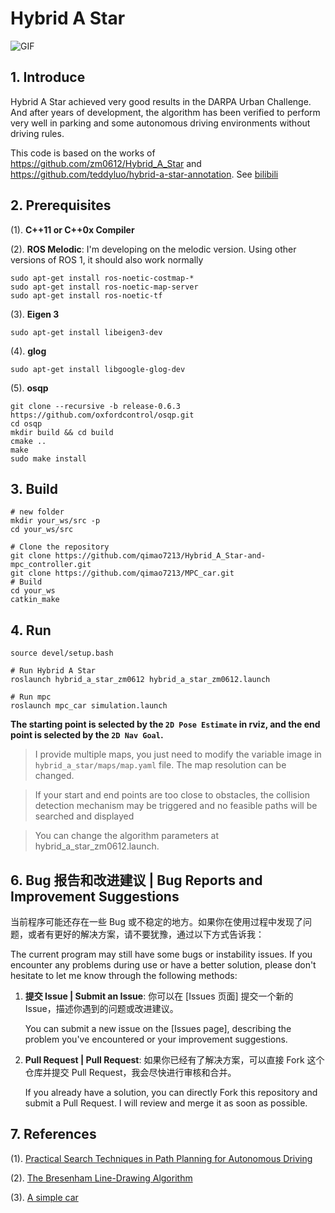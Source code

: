 # Hybrid A Star
![GIF](images/gif.gif)

## 1. Introduce

Hybrid A Star achieved very good results in the DARPA Urban Challenge. And after years of development, the algorithm has been verified to perform very well in parking and some autonomous driving environments without driving rules.

This code is based on the works of https://github.com/zm0612/Hybrid_A_Star and https://github.com/teddyluo/hybrid-a-star-annotation.
See [bilibili](https://www.bilibili.com/video/BV14y411a77H/?spm_id_from=333.999.0.0)

## 2. Prerequisites

(1). **C++11 or C++0x Compiler**

(2). **ROS Melodic**: I'm developing on the melodic version. Using other versions of ROS 1, it should also work normally

```shell
sudo apt-get install ros-noetic-costmap-*
sudo apt-get install ros-noetic-map-server
sudo apt-get install ros-noetic-tf
```

(3). **Eigen 3**

```shell
sudo apt-get install libeigen3-dev
```

(4).  **glog**

```shell
sudo apt-get install libgoogle-glog-dev
```

(5).  **osqp**

```shell
git clone --recursive -b release-0.6.3 https://github.com/oxfordcontrol/osqp.git
cd osqp
mkdir build && cd build
cmake .. 
make
sudo make install
```

## 3. Build 

```shell
# new folder
mkdir your_ws/src -p
cd your_ws/src

# Clone the repository
git clone https://github.com/qimao7213/Hybrid_A_Star-and-mpc_controller.git
git clone https://github.com/qimao7213/MPC_car.git
# Build
cd your_ws
catkin_make
```

## 4. Run

```shell
source devel/setup.bash

# Run Hybrid A Star
roslaunch hybrid_a_star_zm0612 hybrid_a_star_zm0612.launch

# Run mpc
roslaunch mpc_car simulation.launch
```

**The starting point is selected by the `2D Pose Estimate` in rviz, and the end point is selected by the `2D Nav Goal`.**

> I provide multiple maps, you just need to modify the variable image in `hybrid_a_star/maps/map.yaml` file. The map resolution can be changed.

> If your start and end points are too close to obstacles, the collision detection mechanism may be triggered and no feasible paths will be searched and displayed

> You can change the algorithm parameters at hybrid_a_star_zm0612.launch.

## 6. Bug 报告和改进建议 | Bug Reports and Improvement Suggestions

当前程序可能还存在一些 Bug 或不稳定的地方。如果你在使用过程中发现了问题，或者有更好的解决方案，请不要犹豫，通过以下方式告诉我：

The current program may still have some bugs or instability issues. If you encounter any problems during use or have a better solution, please don't hesitate to let me know through the following methods:

1. **提交 Issue | Submit an Issue**: 你可以在 [Issues 页面] 提交一个新的 Issue，描述你遇到的问题或改进建议。

   You can submit a new issue on the [Issues page], describing the problem you've encountered or your improvement suggestions.

2. **Pull Request | Pull Request**: 如果你已经有了解决方案，可以直接 Fork 这个仓库并提交 Pull Request，我会尽快进行审核和合并。

   If you already have a solution, you can directly Fork this repository and submit a Pull Request. I will review and merge it as soon as possible.

## 7. References

(1). [Practical Search Techniques in Path Planning for Autonomous Driving](https://ai.stanford.edu/~ddolgov/papers/dolgov_gpp_stair08.pdf)

(2). [The Bresenham Line-Drawing Algorithm](https://www.cs.helsinki.fi/group/goa/mallinnus/lines/bresenh.html)

(3). [A simple car](http://planning.cs.uiuc.edu/node658.html)
